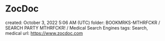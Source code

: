 # ZocDoc

created: October 3, 2022 5:06 AM (UTC)
folder: BOOKMRKS-MTHRFCKR / SEARCH PARTY MTHRFCKR! / Medical Search Engines
tags: Search, medical
url: https://www.zocdoc.com